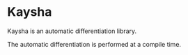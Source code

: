 # Kaysha

Kaysha is an automatic differentiation library.

The automatic differentiation is performed at a compile time.


